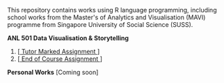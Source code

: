 

This repository contains works using R language programming, including school works from the Master's of Analytics and Visualisation (MAVI) programme from Singapore University of Social Science (SUSS).


**ANL 501 Data Visualisation & Storytelling**

  1. [<a href="https://wei-kiat-tan.github.io/R-programming-Portfolio/Tutor-Marked-Assignment/index.html/"> Tutor Marked Assignment </a>]
  2. [<a href="insert link/"> End of Course Assignment </a>]
     

**Personal Works** [Coming soon]

 
